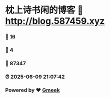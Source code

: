 # 枕上诗书闲的博客 :link: http://blog.587459.xyz 
### :page_facing_up: [16](http://blog.587459.xyz/tag.html) 
### :speech_balloon: 4 
### :hibiscus: 87347 
### :alarm_clock: 2025-06-09 21:07:42 
### Powered by :heart: [Gmeek](https://github.com/Meekdai/Gmeek)
